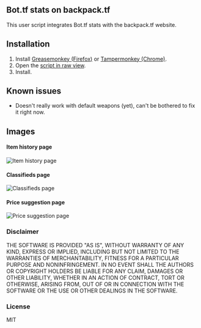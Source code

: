 ## Bot.tf stats on backpack.tf

This user script integrates Bot.tf stats with the backpack.tf website.

## Installation

1. Install [Greasemonkey (Firefox)](http://www.greasespot.net/) or [Tampermonkey (Chrome)](https://chrome.google.com/webstore/detail/tampermonkey/dhdgffkkebhmkfjojejmpbldmpobfkfo).
2. Open the [script in raw view](https://github.com/dyhli/plugin-bottf-stats-bptf/raw/master/bottf_stats_bptf.user.js).
3. Install.

## Known issues
- Doesn't really work with default weapons (yet), can't be bothered to fix it right now.

## Images

#### Item history page
![Item history page](https://i.imgur.com/oiFQoY2.png)

#### Classifieds page
![Classifieds page](https://i.imgur.com/llaEGLF.png)

#### Price suggestion page
![Price suggestion page](https://i.imgur.com/RsIVrax.png)

### Disclaimer
THE SOFTWARE IS PROVIDED "AS IS", WITHOUT WARRANTY OF ANY KIND, EXPRESS OR
IMPLIED, INCLUDING BUT NOT LIMITED TO THE WARRANTIES OF MERCHANTABILITY,
FITNESS FOR A PARTICULAR PURPOSE AND NONINFRINGEMENT. IN NO EVENT SHALL THE
AUTHORS OR COPYRIGHT HOLDERS BE LIABLE FOR ANY CLAIM, DAMAGES OR OTHER
LIABILITY, WHETHER IN AN ACTION OF CONTRACT, TORT OR OTHERWISE, ARISING FROM,
OUT OF OR IN CONNECTION WITH THE SOFTWARE OR THE USE OR OTHER DEALINGS IN
THE SOFTWARE.

### License
MIT